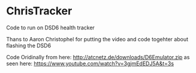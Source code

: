 # ChrisTracker
Code to run on DSD6 health tracker

Thans to Aaron Christophel for putting the video and code togehter about flashing the DSD6

Code Oridinally from here:
http://atcnetz.de/downloads/D6Emulator.zip
as seen here:
https://www.youtube.com/watch?v=3gjmEdEDJ5A&t=3s
